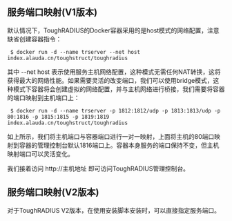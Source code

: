 ## 服务端口映射(V1版本)

默认情况下，ToughRADIUS的Docker容器采用的是host模式的网络配置，注意缺省创建容器指令：

	 $ docker run -d --name trserver --net host index.alauda.cn/toughstruct/toughradius

其中 --net host  表示使用服务主机网络配置，这种模式无需任何NAT转换，这将获得最大的网络性能。如果需要灵活的改变端口，我们可以使用bridge模式，这种模式下容器将会创建虚拟的网络配置，并与主机网络进行桥接，我们需要将容器的端口映射到主机端口上：

	 $ docker run -d --name trserver -p 1812:1812/udp -p 1813:1813/udp -p 80:1816 -p 1815:1815 -p 1819:1819 index.alauda.cn/toughstruct/toughradius

如上所示，我们将主机端口与容器端口进行一对一映射，上面将主机的80端口映射到容器的管理控制台默认1816端口上。容器本身服务的端口保持不变，但主机映射端口可以灵活变化。

我们接着访问 http://主机地址 即可访问ToughRADIUS管理控制台。


## 服务端口映射(V2版本)

对于ToughRADIUS V2版本，在使用安装脚本安装时，可以直接指定服务端口。
